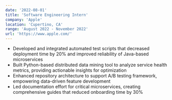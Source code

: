 ```yaml
---
date: '2022-08-01'
title: 'Software Engineering Intern'
company: 'Apple'
location: 'Cupertino, CA'
range: 'August 2022 - November 2022'
url: 'https://www.apple.com/'
---
```


- Developed and integrated automated test scripts that decreased deployment time by 20% and improved reliability of Java-based microservices
- Built Python-based distributed data mining tool to analyze service health metrics, providing actionable insights for optimization
- Enhanced repository architecture to support A/B testing framework, empowering data-driven feature development
- Led documentation effort for critical microservices, creating comprehensive guides that reduced onboarding time by 30%
